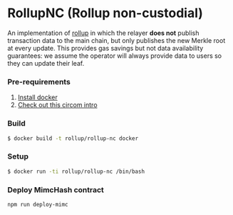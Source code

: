# RollupNC (Rollup non-custodial)

An implementation of [rollup](https://github.com/barryWhiteHat/roll_up) in which the relayer **does not** publish transaction data to the main chain, but only publishes the new Merkle root at every update. This provides gas savings but not data availability guarantees: we assume the operator will always provide data to users so they can update their leaf.

### Pre-requirements

1. [Install docker](https://docs.docker.com/install/linux/docker-ce/ubuntu/)
2. [Check out this circom intro](https://github.com/iden3/circom/blob/master/TUTORIAL.md)

### Build

```bash
$ docker build -t rollup/rollup-nc docker
```

### Setup
```bash
$ docker run -ti rollup/rollup-nc /bin/bash
```

### Deploy MimcHash contract 
```bash
npm run deploy-mimc 
```
